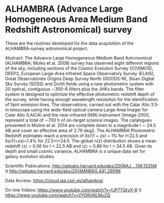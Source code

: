 # ALHAMBRA (Advance Large Homogeneous Area Medium Band Redshift Astronomical) survey
These are the routines developed for the data acquisition of the ALHAMBRA-survey astronomical project.

Abstract: The Advance Large Homogeneous Medium Band Astronomical (ALHAMBRA; Moles et al. 2008) survey has observed eight different regions of the sky, including sections of the Cosmic Evolution Survey (COSMOS), DEEP2, European Large-Area Infrared Space Observatory Survey (ELAIS), Great Observatories Origins Deep Survey North (GOODS-N), Sloan Digital Sky Survey (SDSS) and Groth fields using a new photometric system with 20 optical, contiguous ∼300-Å filters plus the JHKs bands. The filter system is designed to optimize the effective photometric redshift depth of the survey, while having enough wavelength resolution for the identification of faint emission lines. The observations, carried out with the Calar Alto 3.5-m telescope using the wide-field optical camera Large Area Imager for Calar Alto (LAICA) and the near-infrared (NIR) instrument Omega-2000, represent a total of ∼700 h of on-target science images. The catalogues presented in Molino et al. 2014 are complete down to a magnitude I ∼ 24.5 AB and cover an effective area of 2.79 deg2. The ALHAMBRA Photometric Redshift estimates reach a precision of δz/(1 + zs) = 1% for I<22.5 and δz/(1+zs)=1.4% for 22.5<I<24.5. The global n(z) distribution shows a mean redshift ⟨z⟩ = 0.56 for I < 22.5 AB and ⟨z⟩ = 0.86 for I < 24.5 AB. Given its depth and small cosmic variance, ALHAMBRA is a unique data set for galaxy evolution studies.

Scientific Publications:
http://adsabs.harvard.edu/abs/2008AJ....136.1325M \t
http://adsabs.harvard.edu/abs/2014MNRAS.441.2891M

Data Access:
https://cloud.iaa.csic.es/alhambra/

On-line Videos:
https://www.youtube.com/watch?v=fJP7TQtyX-8 \t
https://www.youtube.com/watch?v=VYDRxNLMuZQ
